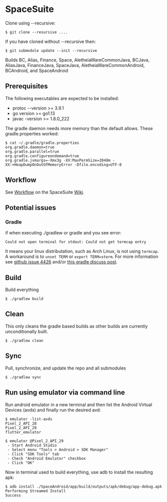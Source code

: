 # SpaceSuite

Clone using --recursive:
```
$ git clone --resursive ....
```

If you have cloned without --recursive then:
```
$ git submodule update --init --recursive
```

Builds BC, Alias, Finance, Space, AletheiaWareCommonJava, BCJava, AliasJava, FinanceJava, SpaceJava, AletheiaWareCommonAndroid, BCAndroid, and SpaceAndroid

## Prerequisites

The following executables are expected to be installed:

* protoc --version >= 3.9.1
* go version >= go1.13
* javac -version >= 1.8.0_222

The gradle daemon needs more memory than the default allows.
These gradle.properties worked:
```
$ cat ~/.gradle/gradle.properties
org.gradle.daemon=true
org.gradle.parallel=true
org.gradle.configureondemand=true
org.gradle.jvmargs=-Xmx3g -XX:MaxPermSize=2048m -XX:+HeapDumpOnOutOfMemoryError -Dfile.encoding=UTF-8
```

## Workflow

See [Workflow](https://github.com/AletheiaWareLLC/SpaceSuite/wiki/workflow) on the
SpaceSuite [Wiki](https://github.com/AletheiaWareLLC/SpaceSuite/wiki).

## Potential issues

### Gradle

if when executing ./gradlew or gradle and you see error:
```
Could not open terminal for stdout: Could not get termcap entry
```

It means your linux distributation, such as Arch Linux, is not using `termcap`.
A workaround is to `unset TERM` or `export TERM=xterm`. For more information
see [github issue 4426](https://github.com/gradle/gradle/issues/4426) and/or
[this gradle discuss post](https://discuss.gradle.org/t/issue-could-not-open-terminal-for-stdout-could-not-get-termcap-entry/26902).

## Build

Build everything

```
$ ./gradlew build
```

## Clean

This only cleans the gradle based builds as other
builds are currently unconditionally built.

```
$ ./gradlew clean
```

## Sync

Pull, synchronize, and update the repo and all submodules

```
$ ./gradlew sync
```

## Run using emulator via command line

Run android emulator in a new terminal and then
list the Android Virtual Devices (avds) and finally
run the desired avd:
```
$ emulator -list-avds
Pixel_2_API_28
Pixel_2_API_29
flutter_emulator

$ emulator @Pixel_2_API_29
 - Start Android Studio
 - Select menu "Tools > Android > SDK Manager"
 - Click "SDK Tools" tab
 - Check "Android Emulator" checkbox
 - Click "OK"
```

Now in terminal used to build everything, use
adb to install the resulting apk:
```
$ adb install ./SpaceAndroid/app/build/outputs/apk/debug/app-debug.apk
Performing Streamed Install
Success
```

